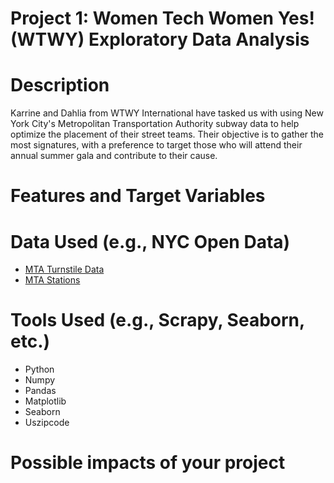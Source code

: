# Project 1: Women Tech Women Yes! (WTWY) Exploratory Data Analysis


# Description
Karrine and Dahlia from WTWY International have tasked us with using New York City's Metropolitan Transportation Authority subway data to help optimize the placement of their street teams. Their objective is to gather the most signatures, with a preference to target those who will attend their annual summer gala and contribute to their cause.

# Features and Target Variables


# Data Used (e.g., NYC Open Data)
- [MTA Turnstile Data](http://web.mta.info/developers/turnstile.html)
- [MTA Stations](http://web.mta.info/developers/data/nyct/subway/Stations.csv)

# Tools Used (e.g., Scrapy, Seaborn, etc.)
- Python
- Numpy
- Pandas
- Matplotlib
- Seaborn
- Uszipcode

# Possible impacts of your project